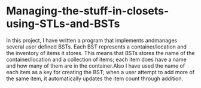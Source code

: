 # Managing-the-stuff-in-closets-using-STLs-and-BSTs
In this project, I have written a program that implements andmanages several user defined BSTs. Each BST represents a container/location and the inventory of items it stores. This means that  BSTs stores the name of the container/location and a collection of items; each item does have a name and how many of them are in the container.Also I have used the name of each item as a key for creating the BST; when a user attempt to add more of the same item, it automatically updates the item count through addition.
